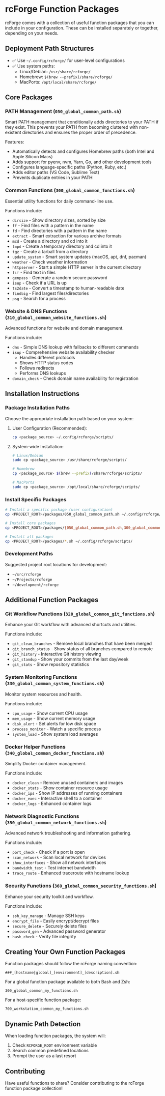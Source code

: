 # rcForge Function Packages

rcForge comes with a collection of useful function packages that you can include in your configuration. These can be installed separately or together, depending on your needs.

## Deployment Path Structures

- ✅ Use `~/.config/rcforge/` for user-level configurations
- ✅ Use system paths: 
  - Linux/Debian: `/usr/share/rcforge/`
  - Homebrew: `$(brew --prefix)/share/rcforge/`
  - MacPorts: `/opt/local/share/rcforge/`

## Core Packages

### PATH Management (`050_global_common_path.sh`)

Smart PATH management that conditionally adds directories to your PATH if they exist. This prevents your PATH from becoming cluttered with non-existent directories and ensures the proper order of precedence.

Features:
- Automatically detects and configures Homebrew paths (both Intel and Apple Silicon Macs)
- Adds support for pyenv, nvm, Yarn, Go, and other development tools
- Configures language-specific paths (Python, Ruby, etc.)
- Adds editor paths (VS Code, Sublime Text)
- Prevents duplicate entries in your PATH

### Common Functions (`300_global_common_functions.sh`)

Essential utility functions for daily command-line use.

Functions include:
- `dirsize` - Show directory sizes, sorted by size
- `ff` - Find files with a pattern in the name
- `fd` - Find directories with a pattern in the name
- `extract` - Smart extraction for various archive formats
- `mcd` - Create a directory and cd into it
- `tmpd` - Create a temporary directory and cd into it
- `tgz` - Create a tarball from a directory
- `update_system` - Smart system updates (macOS, apt, dnf, pacman)
- `weather` - Check weather information
- `httpserver` - Start a simple HTTP server in the current directory
- `fif` - Find text in files
- `genpass` - Generate a random secure password
- `isup` - Check if a URL is up
- `ts2date` - Convert a timestamp to human-readable date
- `findbig` - Find largest files/directories
- `psg` - Search for a process

### Website & DNS Functions (`310_global_common_website_functions.sh`)

Advanced functions for website and domain management.

Functions include:
- `dns` - Simple DNS lookup with fallbacks to different commands
- `isup` - Comprehensive website availability checker
  - Handles different protocols
  - Shows HTTP status codes
  - Follows redirects
  - Performs DNS lookups
- `domain_check` - Check domain name availability for registration

## Installation Instructions

### Package Installation Paths

Choose the appropriate installation path based on your system:

1. User Configuration (Recommended):
   ```bash
   cp <package_source> ~/.config/rcforge/scripts/
   ```

2. System-wide Installation:
   ```bash
   # Linux/Debian
   sudo cp <package_source> /usr/share/rcforge/scripts/
   
   # Homebrew
   cp <package_source> $(brew --prefix)/share/rcforge/scripts/
   
   # MacPorts
   sudo cp <package_source> /opt/local/share/rcforge/scripts/
   ```

### Install Specific Packages

```bash
# Install a specific package (user configuration)
cp <PROJECT_ROOT>/packages/050_global_common_path.sh ~/.config/rcforge/scripts/

# Install core packages
cp <PROJECT_ROOT>/packages/{050_global_common_path.sh,300_global_common_functions.sh,310_global_common_website_functions.sh} ~/.config/rcforge/scripts/

# Install all packages 
cp <PROJECT_ROOT>/packages/*.sh ~/.config/rcforge/scripts/
```

### Development Paths

Suggested project root locations for development:
- `~/src/rcforge`
- `~/Projects/rcforge`
- `~/development/rcforge`

## Additional Function Packages

### Git Workflow Functions (`320_global_common_git_functions.sh`)

Enhance your Git workflow with advanced shortcuts and utilities.

Functions include:
- `git_clean_branches` - Remove local branches that have been merged
- `git_branch_status` - Show status of all branches compared to remote
- `git_history` - Interactive Git history viewing
- `git_standup` - Show your commits from the last day/week
- `git_stats` - Show repository statistics

### System Monitoring Functions (`330_global_common_system_functions.sh`)

Monitor system resources and health.

Functions include:
- `cpu_usage` - Show current CPU usage
- `mem_usage` - Show current memory usage
- `disk_alert` - Set alerts for low disk space
- `process_monitor` - Watch a specific process
- `system_load` - Show system load averages

### Docker Helper Functions (`340_global_common_docker_functions.sh`)

Simplify Docker container management.

Functions include:
- `docker_clean` - Remove unused containers and images
- `docker_stats` - Show container resource usage
- `docker_ips` - Show IP addresses of running containers
- `docker_exec` - Interactive shell to a container
- `docker_logs` - Enhanced container logs

### Network Diagnostic Functions (`350_global_common_network_functions.sh`)

Advanced network troubleshooting and information gathering.

Functions include:
- `port_check` - Check if a port is open
- `scan_network` - Scan local network for devices
- `show_interfaces` - Show all network interfaces
- `bandwidth_test` - Test internet bandwidth
- `trace_route` - Enhanced traceroute with hostname lookup

### Security Functions (`360_global_common_security_functions.sh`)

Enhance your security toolkit and workflow.

Functions include:
- `ssh_key_manage` - Manage SSH keys
- `encrypt_file` - Easily encrypt/decrypt files
- `secure_delete` - Securely delete files
- `password_gen` - Advanced password generator
- `hash_check` - Verify file integrity

## Creating Your Own Function Packages

Function packages should follow the rcForge naming convention:

```
###_[hostname|global]_[environment]_[description].sh
```

For a global function package available to both Bash and Zsh:
```
300_global_common_my_functions.sh
```

For a host-specific function package:
```
700_workstation_common_my_functions.sh
```

## Dynamic Path Detection

When loading function packages, the system will:
1. Check `RCFORGE_ROOT` environment variable
2. Search common predefined locations
3. Prompt the user as a last resort

## Contributing

Have useful functions to share? Consider contributing to the rcForge function package collection!
